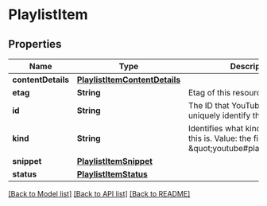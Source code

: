 # PlaylistItem

## Properties
Name | Type | Description | Notes
------------ | ------------- | ------------- | -------------
**contentDetails** | [**PlaylistItemContentDetails**](PlaylistItemContentDetails.md) |  | [optional] 
**etag** | **String** | Etag of this resource. | [optional] 
**id** | **String** | The ID that YouTube uses to uniquely identify the playlist item. | [optional] 
**kind** | **String** | Identifies what kind of resource this is. Value: the fixed string \&quot;youtube#playlistItem\&quot;. | [optional] [default to "youtube#playlistItem"]
**snippet** | [**PlaylistItemSnippet**](PlaylistItemSnippet.md) |  | [optional] 
**status** | [**PlaylistItemStatus**](PlaylistItemStatus.md) |  | [optional] 

[[Back to Model list]](../README.md#documentation-for-models) [[Back to API list]](../README.md#documentation-for-api-endpoints) [[Back to README]](../README.md)


